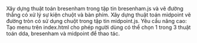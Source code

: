 Xây dựng thuật toán bresenham  trong tập tin bresenham.js và vẽ đường thẳng có xử lý sự kiện chuột và bàn phím.
Xây dựng thuật toán midpoint vẽ đường tròn có sử dụng chuột trong tập tin midpoint.js.
Yêu cầu nâng cao:
Tạo menu trên index.html cho phép người dùng có thể chọn 1 trong 3 thuật toán dda, bresenham và midpoint để thao tác.
